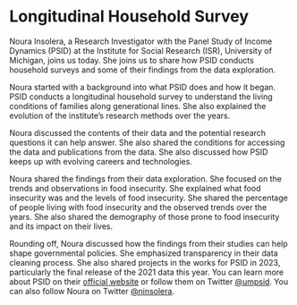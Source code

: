 # Longitudinal Household Survey

Noura Insolera, a Research Investigator with the Panel Study of Income Dynamics (PSID) at the Institute for Social Research (ISR), University of Michigan, joins us today. She joins us to share how PSID conducts household surveys and some of their findings from the data exploration.

Noura started with a background into what PSID does and how it began. PSID conducts a longitudinal household survey to understand the living conditions of families along generational lines. She also explained the evolution of the institute’s research methods over the years.

Noura discussed the contents of their data and the potential research questions it can help answer. She also shared the conditions for accessing the data and publications from the data. She also discussed how PSID keeps up with evolving careers and technologies. 

Noura shared the findings from their data exploration. She focused on the trends and observations in food insecurity. She explained what food insecurity was and the levels of food insecurity. She shared the percentage of people living with food insecurity and the observed trends over the years. She also shared the demography of those prone to food insecurity and its impact on their lives.

Rounding off, Noura discussed how the findings from their studies can help shape governmental policies. She emphasized transparency in their data cleaning process. She also shared projects in the works for PSID in 2023, particularly the final release of the 2021 data this year. You can learn more about PSID on their [official website](https://psidonline.isr.umich.edu/) or follow them on Twitter [@umpsid](https://twitter.com/umpsid). You can also follow Noura on Twitter [@ninsolera](https://twitter.com/ninsolera).
